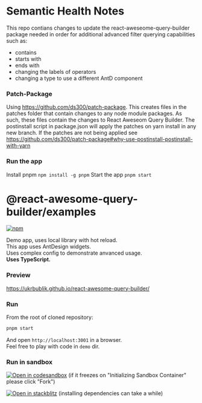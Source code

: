 # Semantic Health Notes
This repo contians changes to update the react-aweseome-query-builder package needed in order for additional advanced filter querying capabilities such as:
- contains
- starts with
- ends with
- changing the labels of operators
- changing a type to use a different AntD component

### Patch-Package
Using https://github.com/ds300/patch-package.
This creates files in the patches folder that contain changes to any node module packages.
As such, these files contain the changes to React Aweseom Query Builder.
The postinstall script in package.json will apply the patches on yarn install in any new branch.
If the patches are not being applied see https://github.com/ds300/patch-package#why-use-postinstall-postinstall-with-yarn

### Run the app
Install pnpm `npm install -g pnpm`
Start the app `pnpm start`

# @react-awesome-query-builder/examples

[![npm](https://img.shields.io/npm/v/@react-awesome-query-builder/examples.svg)](https://www.npmjs.com/package/@react-awesome-query-builder/examples)

Demo app, uses local library with hot reload.  
This app uses AntDesign widgets.  
Uses complex config to demonstrate anvanced usage.  
**Uses TypeScript.**

### Preview
https://ukrbublik.github.io/react-awesome-query-builder/

### Run
From the root of cloned repository:
```sh
pnpm start
```

And open `http://localhost:3001` in a browser.  
Feel free to play with code in `demo` dir.  

### Run in sandbox
[![Open in codesandbox](https://codesandbox.io/static/img/play-codesandbox.svg)](https://codesandbox.io/s/github/ukrbublik/react-awesome-query-builder/tree/master/packages/examples?file=/demo/index.tsx)
(if it freezes on "Initializing Sandbox Container" please click "Fork")

[![Open in stackblitz](https://developer.stackblitz.com/img/open_in_stackblitz.svg)](https://stackblitz.com/github/ukrbublik/react-awesome-query-builder/tree/master?file=packages%examples%2Fdemo%2Findex.tsx)
(installing dependencies can take a while)
